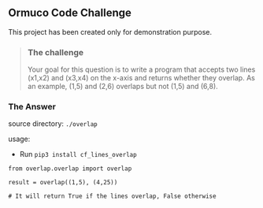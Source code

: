 ## Ormuco Code Challenge

This project has been created only for demonstration purpose.
>
> ### The challenge
>
> Your goal for this question is to write a program that accepts two lines (x1,x2) and (x3,x4) on the x-axis and returns whether they overlap. As an example, (1,5) and (2,6) overlaps but not (1,5) and (6,8).
>

### The Answer

source directory: `./overlap`

usage: 

- Run `pip3 install cf_lines_overlap`

```
from overlap.overlap import overlap

result = overlap((1,5), (4,25))

# It will return True if the lines overlap, False otherwise
```
